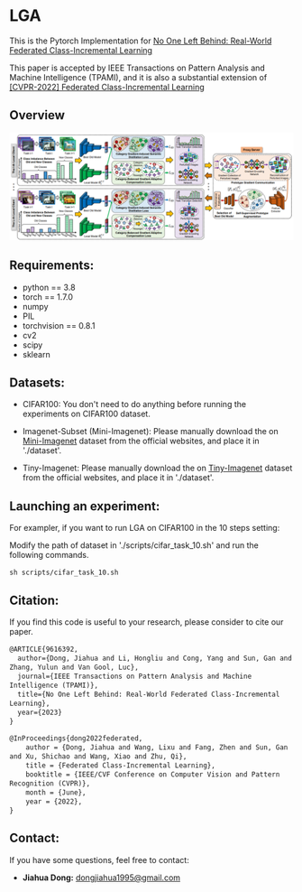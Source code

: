 # LGA

This is the Pytorch Implementation for [No One Left Behind: Real-World Federated Class-Incremental Learning](https://arxiv.org/abs/2302.00903)

This paper is accepted by IEEE Transactions on Pattern Analysis and Machine Intelligence (TPAMI), and it is also a substantial extension of [[CVPR-2022] Federated Class-Incremental Learning](https://openaccess.thecvf.com/content/CVPR2022/html/Dong_Federated_Class-Incremental_Learning_CVPR_2022_paper.html)


## Overview
![image](https://github.com/JiahuaDong/LGA/blob/main/data/overview.png)

## Requirements:
* python == 3.8
* torch == 1.7.0
* numpy
* PIL
* torchvision == 0.8.1
* cv2
* scipy
* sklearn

## Datasets:
* CIFAR100: You don't need to do anything before running the experiments on CIFAR100 dataset.

* Imagenet-Subset (Mini-Imagenet): Please manually download the on [Mini-Imagenet](https://github.com/yaoyao-liu/mini-imagenet-tools) dataset from the official websites, and place it in './dataset'.

* Tiny-Imagenet: Please manually download the on [Tiny-Imagenet](https://github.com/seshuad/IMagenet) dataset from the official websites, and place it in './dataset'.
## Launching an experiment:

For exampler, if you want to run LGA on CIFAR100 in the 10 steps setting:

Modify the path of dataset in './scripts/cifar_task_10.sh' and run the following commands.

    sh scripts/cifar_task_10.sh
  
## Citation:

If you find this code is useful to your research, please consider to cite our paper.

```
@ARTICLE{9616392,
  author={Dong, Jiahua and Li, Hongliu and Cong, Yang and Sun, Gan and Zhang, Yulun and Van Gool, Luc},
  journal={IEEE Transactions on Pattern Analysis and Machine Intelligence (TPAMI)}, 
  title={No One Left Behind: Real-World Federated Class-Incremental Learning}, 
  year={2023}
}

```

```
@InProceedings{dong2022federated,
    author = {Dong, Jiahua and Wang, Lixu and Fang, Zhen and Sun, Gan and Xu, Shichao and Wang, Xiao and Zhu, Qi},
    title = {Federated Class-Incremental Learning},
    booktitle = {IEEE/CVF Conference on Computer Vision and Pattern Recognition (CVPR)},
    month = {June},
    year = {2022},
}
```

## Contact:
If you have some questions, feel free to contact:
* **Jiahua Dong:** dongjiahua1995@gmail.com
